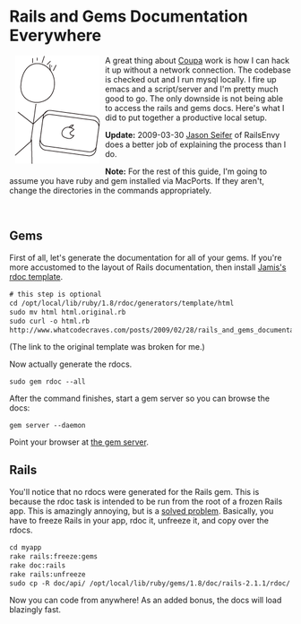 # Rails and Gems Documentation Everywhere

<img src="/images/mobile-me.png" alt="stick figure of me and macbook"
style="float:left;padding:0 10px 10px;" /> A great thing about
[Coupa](http://www.coupa.com/) work is how I can hack it up without a
network connection.  The codebase is checked out and I run mysql
locally.  I fire up emacs and a script/server and I'm pretty much good
to go.  The only downside is not being able to access the rails and
gems docs.  Here's what I did to put together a productive local
setup.

**Update:** 2009-03-30 [Jason
  Seifer](http://jasonseifer.com/2009/02/22/offline-gem-server-rdocs)
  of RailsEnvy does a better job of explaining the process than I do.

**Note:** For the rest of this guide, I'm going to assume you have
ruby and gem installed via MacPorts.  If they aren't, change the
directories in the commands appropriately.

<br style="clear:both"/>

## Gems ##

First of all, let's generate the documentation for all of your
gems. If you're more accustomed to the layout of Rails documentation,
then install [Jamis's rdoc template](/files/rdoc_template.rb).

    # this step is optional
    cd /opt/local/lib/ruby/1.8/rdoc/generators/template/html
    sudo mv html html.original.rb
    sudo curl -o html.rb http://www.whatcodecraves.com/posts/2009/02/28/rails_and_gems_documentation_anywhere/rdoc_template.rb

(The link to the original template was broken for me.)

Now actually generate the rdocs.

    sudo gem rdoc --all

After the command finishes, start a gem server so you can browse the
docs:

    gem server --daemon

Point your browser at [the gem server](http://localhost:8088).

## Rails ##

You'll notice that no rdocs were generated for the Rails gem. This is
because the rdoc task is intended to be run from the root of a frozen
Rails app.  This is amazingly annoying, but is a [solved
problem](http://www.nullislove.com/2007/05/29/rails-documentation/).
Basically, you have to freeze Rails in your app, rdoc it, unfreeze it,
and copy over the rdocs.

    cd myapp
    rake rails:freeze:gems
    rake doc:rails
    rake rails:unfreeze
    sudo cp -R doc/api/ /opt/local/lib/ruby/gems/1.8/doc/rails-2.1.1/rdoc/

Now you can code from anywhere!  As an added bonus, the docs will load
blazingly fast.
